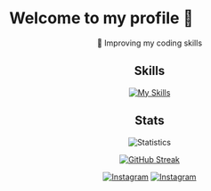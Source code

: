 # Welcome to my profile 👋

<div align="center">

💪 Improving my coding skills

<h2>Skills</h2>

[![My Skills](https://skillicons.dev/icons?i=html,css,js,ts,react,nextjs,prisma,vite,styledcomponents,sass,tailwind,materialui,nodejs,express,mongodb,mysql,postgres,linux,bash,git,figma,vscode)](https://skillicons.dev)

<h2>Stats</h2>

![Statistics](https://github-readme-stats.vercel.app/api?username=riobits&show_icons=true&theme=tokyonight)

[![GitHub Streak](http://github-readme-streak-stats.herokuapp.com?user=riobits&theme=tokyonight)](https://git.io/streak-stats)

</div>

<div align="center">

  [![Instagram](https://img.shields.io/badge/riobits-follow-blue?style=for-the-badge&logo=instagram)](https://www.instagram.com/riobits)
  [![Instagram](https://img.shields.io/badge/mokaab-follow-blue?style=for-the-badge&logo=instagram)](https://www.instagram.com/mokaab_dev)

</div>
